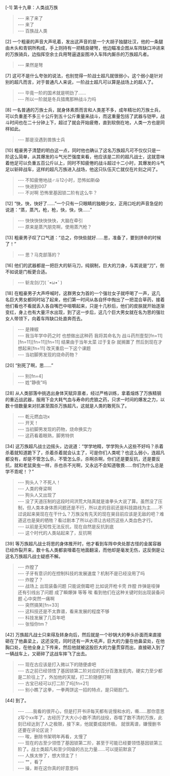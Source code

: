 
[-1] 第十九章：人类战万族
>--- 来了来了<br>
>--- 来了<br>
>--- 百族战人类<br>

[2] 一个粗豪的声音大声吼着，发出这声音的是一个大胡子独腿壮汉，他的一条腿由木头和青铜所构成，手上则持有一把精良硬弩，他边瞄准企图从车阵缺口冲进来的万族骑兵，边指挥空余士兵用弩逼退妄图冲入车阵内厮杀的万族超凡者。
>--- 果然是弩<br>

[7] 这可不是什么夸张的说法，也别觉得一阶战士超凡就很弱小，这个弱小是针对别的超凡而言，对于普通凡人来说，一阶战士超凡可以算是战场上的超人了。
>--- 毕竟一阶的国术就是明劲了……<br>
>--- 所以一阶就是冬兵猎鹰那种战斗力吗<br>

[8] 一名普通的万族士兵，就身体素质而言和人类差不多，成年精壮的万族士兵，可以负重差不多三十公斤到五十公斤重量来战斗，而这重量包括了武器与铠甲，战斗时间也在二十分钟上下，超过了就会开始疲倦，直到软倒在地，人类一方也是同样如此。
>--- 那是没遇到兽族士兵<br>

[10] 粗豪男子清楚的明白这一点，同时他也确认了这名万族超凡可不仅仅只是一阶这么简单，从其爆发的斗气光芒强度来看，他应该是二阶的超凡战士，这就意味着他足可以负重五百公斤以上，同时不知疲倦的战斗超过十二小时，其爆发的斗气足以斩碎战车，这样的超凡万族进入战场，他这只队伍灭亡就仅在片刻之间了。
>--- 不知疲倦地战♂斗12小时，恐怖如斯😱<br>
>--- 快进到007<br>
>--- 不对啊  恐怖里基因锁二阶有这么牛？<br>

[12] “快，快，快好了……”一个只有一只眼睛的独眼少女，正用口吃的声音急促的说道：“蒸，蒸汽，枪，枪，快，快，快……”
>--- 快快快快快快快，大脑在牵引<br>
>--- 原来是蒸汽朋克啊，使用蒸汽枪？<br>

[13] 粗豪男子叹了口气道：“总之，你快些就好……思，准备了，要到拼命的时候了！”
>--- 思？马克部落的？<br>

[16] 他们的武器都是一把巨大的斩马刀，纯钢制，巨大的刀身，与其说是“刀”，倒不如说是门板更合适。
>--- 斩龙剑/刀( ˘•ω•˘ )<br>

[18] 在粗豪男子大声呼喊时，这群男女为首的一个强壮女子就呼喝了一声，这几名巨大男女都同时站了起来，他们第一时间从各自怀中掏出了一把混合草药，接着他们看也不看就丢入各自嘴巴中咀嚼起来，只是十几秒后，他们的皮肤就开始逐渐变红，身上也有大量汗水出现，到了这一步后，这几个巨大男女就在名为思的强壮女人带领下，向着车阵缺口处直奔而去。
>--- 是辣椒<br>
>--- 我当年学中药之时  也想做出这种药  我将其命名为 战斗药剂壹型[fn=11][fn=11][fn=11][fn=11]   结果由于当年太菜 过于复杂  就搁置了  然后到现在才想起来[fn=11]  改天重启一下这个课题<br>
>--- 当初脚男发现的烧命药物？<br>

[20] “别死了啊，思……”
>--- 别[fn=4]<br>
>--- 姓“静夜”吗<br>

[28] 从人类部落中挑选出身体天赋异禀者，经过严格训练，拿着熔炼了万族精钢的重近战武器，服用下会大耗气血与寿命的虎狼之药，只求一时间的爆发之力，以数十倍数量来对抗甚至围杀万族超凡，这就是人类的敢死队了。
>--- 乾元燃血功x<br>
>--- 开天！<br>
>--- 当初脚男发现的药物，烧命换实力<br>
>--- 这药看着眼熟，脚男特供<br>

[34] 这万族超凡战士边摇头，边说道：“学学地精，学学狗头人这些不好吗？杀着杀着就知道跪下了，杀着杀着就会认主了，可是你们人类呢？也这么弱小，连超凡都没有，却是不管怎么杀，不管怎么杀，杀啊杀啊，你们还是要反抗，还是要反抗，就和老鼠臭虫一样，杀也杀不光啊，又永远不会知道敬畏……你们为什么总是学不乖呢！？”
>--- 狗头人？不死人！<br>
>--- 人类的脊梁啊<br>
>--- 狗头人又出现了<br>
>--- 没了天道压制的这段时间洪荒大陆真就是谁拳头大说了算。虽然没了压制，但人类本身体质问题还是不行，所以走的目前还是科技路线为主……不过说起来昊现在在干什么？万族没有先天的现在昊目前应该是无敌的吧？难道这也是昊的牺牲？看过剧本了所以必须让古经历这些人类血色才行。<br>
>--- 以前是无知性无法反抗，现在自然是反抗到底<br>
>--- 这个时代的人类站起来了，反抗啊<br>

[39] 等万族超凡战士将思的身体推开时，他才看到车阵中央处那古怪的金属容器已经炸裂开来，数十名人类都哀嚎着在地面翻滚，而他却是毫发无伤，这反倒是让这名万族超凡战士疑惑不解。
>--- 炸膛了<br>
>--- 子牙有意识的在控制科技的发展速度？机制不是已经没用了吗<br>
>--- 炸膛了？<br>
>--- 战场上  出现装备问题  只能说倒霉吧  比如说开枪卡壳  炸膛 炸弹是哑弹 还有引线出了问题 成了瞬爆弹   等等  唉  看到他们在这种关键时刻出现装备问题 心中突然一痛啊<br>
>--- 突然搞笑[fn=33]<br>
>--- 这科技还是不太靠谱，看来发展的程度不够<br>
>--- 科技发展了几百年吧<br>
>--- 张恒你tm？<br>

[42] 万族超凡战士只来得及转身向后，然后就是一个砂锅大的拳头扑面而来直接砸在了他鼻梁上，这还没完，同时还有一声大吼声，巨大的力量在他鼻梁处，在他胸口处，在他全身上下传来，然后他就被这股巨大的力量贯穿而出，直接砸入到了一辆战车上，又砸碎了这战车摔飞了出去。
>--- 现在古应该是打入微以下的随便虐吧<br>
>--- 古之前已经领悟了基因锁第二阶对应的百分百激发肌肉，硬实力至少都是二阶往上了，外加他的天赋，打二阶随便打啊<br>
>--- 古宝已经可以打二阶了吗[fn=21]<br>
>--- 别小瞧了这拳，一拳两饼这一招的特点，是只砸脸门。<br>

[44] 到了。
>--- ……我看的很开心，但是打开书评每天都有说慢和水的，嘶……那你意思z写个xx年了，古经历了大大小小数不清的战役，吞噬了数不清的万族，此刻已经达到了人之极限，接下来，他就要成就终极。
就很离谱，嫌慢删书还要在评论区说？<br>
>--- 唉，删除书架明年再看，太慢了<br>
>--- 现在的古至少领悟了基因锁第二阶，甚至于可能已经要领悟基因锁第三阶了。战士类超凡和至少同级的古比力量……可以提前默哀了<br>
>--- 人族太惨了，想大领主了！<br>
>--- 艹，看了<br>
>--- 操，断在这你真的好意思吗<br>
